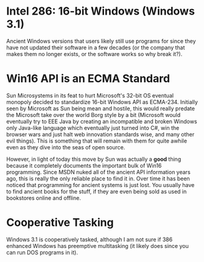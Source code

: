 # Intel 286: 16-bit Windows (Windows 3.1)

Ancient Windows versions that users likely still use programs for since they
have not updated their software in a few decades (or the company that makes
them no longer exists, or the software works so why break it?).

# Win16 API is an ECMA Standard

Sun Microsystems in its feat to hurt Microsoft's 32-bit OS eventual monopoly
decided to standardize 16-bit Windows API as ECMA-234. Initially seen by
Microsoft as Sun being mean and hostile, this would really predate the
Microsoft take over the world Borg style by a bit (Microsoft would eventually
try to EEE Java by creating an incompatible and broken Windows only Java-like
language which eventually just turned into C#, win the browser wars and just
halt web innovation standards wise, and many other evil things). This is
something that will remain with them for quite awhile even as they dive into
the seas of open source.

However, in light of today this move by Sun was actually a **good** thing
because it completely documents the important bulk of Win16 programming. Since
MSDN nuked all of the ancient API information years ago, this is really the
only reliable place to find it in. Over time it has been noticed that
programming for ancient systems is just lost. You usually have to find ancient
books for the stuff, if they are even being sold as used in bookstores online
and offline.

# Cooperative Tasking

Windows 3.1 is cooperatively tasked, although I am not sure if 386 enhanced
Windows has preemptive multitasking (it likely does since you can run DOS
programs in it).


